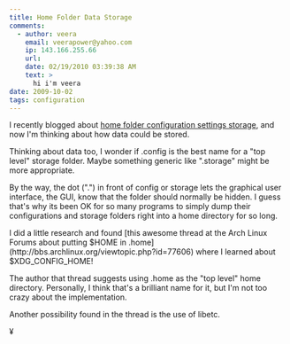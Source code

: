 ```yaml
---
title: Home Folder Data Storage
comments:
  - author: veera
    email: veerapower@yahoo.com
    ip: 143.166.255.66
    url:
    date: 02/19/2010 03:39:38 AM
    text: >
      hi i'm veera
date: 2009-10-02
tags: configuration
---
```

I recently blogged about [home folder configuration settings storage](http://www.docunext.com/blog/2009/07/home-folder-configuration-files.html), and now I'm thinking about how data could be stored.

Thinking about data too, I wonder if .config is the best name for a "top level" storage folder. Maybe something generic like ".storage" might be more appropriate.

By the way, the dot (".") in front of config or storage lets the graphical user interface, the GUI, know that the folder should normally be hidden. I guess that's why its been OK for so many programs to simply dump their configurations and storage folders right into a home directory for so long.

<div>I did a little research and found [this awesome thread at the Arch Linux Forums about putting $HOME in .home](http://bbs.archlinux.org/viewtopic.php?id=77606) where I learned about $XDG_CONFIG_HOME!</div>

The author that thread suggests using .home as the "top level" home directory. Personally, I think that's a brilliant name for it, but I'm not too crazy about the implementation.

Another possibility found in the thread is the use of libetc.

¥

